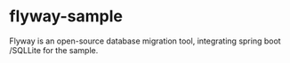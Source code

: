 # flyway-sample
Flyway is an open-source database migration tool, integrating spring boot /SQLLite for the sample.
